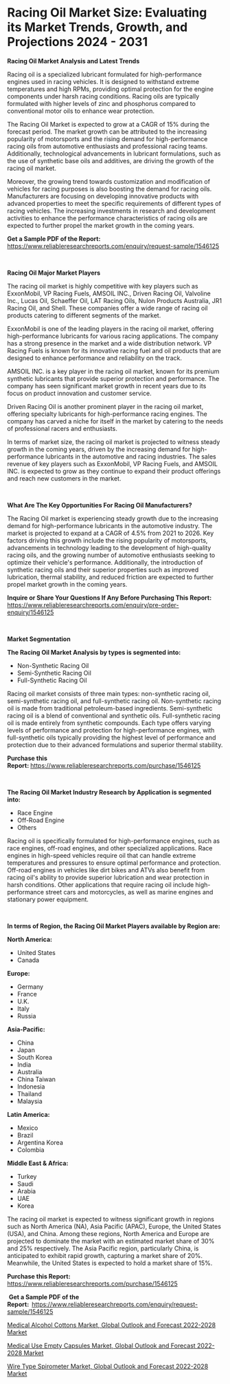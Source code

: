 <p><h1>Racing Oil Market Size: Evaluating its Market Trends, Growth, and Projections 2024 - 2031</h1></p><p><strong>Racing Oil Market Analysis and Latest Trends</strong></p>
<p><p>Racing oil is a specialized lubricant formulated for high-performance engines used in racing vehicles. It is designed to withstand extreme temperatures and high RPMs, providing optimal protection for the engine components under harsh racing conditions. Racing oils are typically formulated with higher levels of zinc and phosphorus compared to conventional motor oils to enhance wear protection.</p><p>The Racing Oil Market is expected to grow at a CAGR of 15% during the forecast period. The market growth can be attributed to the increasing popularity of motorsports and the rising demand for high-performance racing oils from automotive enthusiasts and professional racing teams. Additionally, technological advancements in lubricant formulations, such as the use of synthetic base oils and additives, are driving the growth of the racing oil market.</p><p>Moreover, the growing trend towards customization and modification of vehicles for racing purposes is also boosting the demand for racing oils. Manufacturers are focusing on developing innovative products with advanced properties to meet the specific requirements of different types of racing vehicles. The increasing investments in research and development activities to enhance the performance characteristics of racing oils are expected to further propel the market growth in the coming years.</p></p>
<p><strong>Get a Sample PDF of the Report:&nbsp;</strong> <a href="https://www.reliableresearchreports.com/enquiry/request-sample/1546125">https://www.reliableresearchreports.com/enquiry/request-sample/1546125</a></p>
<p>&nbsp;</p>
<p><strong>Racing Oil Major Market Players</strong></p>
<p><p>The racing oil market is highly competitive with key players such as ExxonMobil, VP Racing Fuels, AMSOIL INC., Driven Racing Oil, Valvoline Inc., Lucas Oil, Schaeffer Oil, LAT Racing Oils, Nulon Products Australia, JR1 Racing Oil, and Shell. These companies offer a wide range of racing oil products catering to different segments of the market.</p><p>ExxonMobil is one of the leading players in the racing oil market, offering high-performance lubricants for various racing applications. The company has a strong presence in the market and a wide distribution network. VP Racing Fuels is known for its innovative racing fuel and oil products that are designed to enhance performance and reliability on the track.</p><p>AMSOIL INC. is a key player in the racing oil market, known for its premium synthetic lubricants that provide superior protection and performance. The company has seen significant market growth in recent years due to its focus on product innovation and customer service.</p><p>Driven Racing Oil is another prominent player in the racing oil market, offering specialty lubricants for high-performance racing engines. The company has carved a niche for itself in the market by catering to the needs of professional racers and enthusiasts.</p><p>In terms of market size, the racing oil market is projected to witness steady growth in the coming years, driven by the increasing demand for high-performance lubricants in the automotive and racing industries. The sales revenue of key players such as ExxonMobil, VP Racing Fuels, and AMSOIL INC. is expected to grow as they continue to expand their product offerings and reach new customers in the market.</p></p>
<p>&nbsp;</p>
<p><strong>What Are The Key Opportunities For Racing Oil Manufacturers?</strong></p>
<p><p>The Racing Oil market is experiencing steady growth due to the increasing demand for high-performance lubricants in the automotive industry. The market is projected to expand at a CAGR of 4.5% from 2021 to 2026. Key factors driving this growth include the rising popularity of motorsports, advancements in technology leading to the development of high-quality racing oils, and the growing number of automotive enthusiasts seeking to optimize their vehicle's performance. Additionally, the introduction of synthetic racing oils and their superior properties such as improved lubrication, thermal stability, and reduced friction are expected to further propel market growth in the coming years.</p></p>
<p><strong>Inquire or Share Your Questions If Any Before Purchasing This Report:</strong> <a href="https://www.reliableresearchreports.com/enquiry/pre-order-enquiry/1546125">https://www.reliableresearchreports.com/enquiry/pre-order-enquiry/1546125</a></p>
<p>&nbsp;</p>
<p><strong>Market Segmentation</strong></p>
<p><strong>The Racing Oil Market Analysis by types is segmented into:</strong></p>
<p><ul><li>Non-Synthetic Racing Oil</li><li>Semi-Synthetic Racing Oil</li><li>Full-Synthetic Racing Oil</li></ul></p>
<p><p>Racing oil market consists of three main types: non-synthetic racing oil, semi-synthetic racing oil, and full-synthetic racing oil. Non-synthetic racing oil is made from traditional petroleum-based ingredients. Semi-synthetic racing oil is a blend of conventional and synthetic oils. Full-synthetic racing oil is made entirely from synthetic compounds. Each type offers varying levels of performance and protection for high-performance engines, with full-synthetic oils typically providing the highest level of performance and protection due to their advanced formulations and superior thermal stability.</p></p>
<p><strong>Purchase this Report:&nbsp;</strong><a href="https://www.reliableresearchreports.com/purchase/1546125">https://www.reliableresearchreports.com/purchase/1546125</a></p>
<p>&nbsp;</p>
<p><strong>The Racing Oil Market Industry Research by Application is segmented into:</strong></p>
<p><ul><li>Race Engine</li><li>Off-Road Engine</li><li>Others</li></ul></p>
<p><p>Racing oil is specifically formulated for high-performance engines, such as race engines, off-road engines, and other specialized applications. Race engines in high-speed vehicles require oil that can handle extreme temperatures and pressures to ensure optimal performance and protection. Off-road engines in vehicles like dirt bikes and ATVs also benefit from racing oil's ability to provide superior lubrication and wear protection in harsh conditions. Other applications that require racing oil include high-performance street cars and motorcycles, as well as marine engines and stationary power equipment.</p></p>
<p>&nbsp;</p>
<p><strong>In terms of Region, the Racing Oil Market Players available by Region are:</strong></p>
<p>
    <p> <strong> North America: </strong>
        <ul>
            <li>United States</li>
            <li>Canada</li>
        </ul>
        </p> 
    <p> <strong> Europe: </strong>
        <ul>
            <li>Germany</li>
            <li>France</li>
            <li>U.K.</li>
            <li>Italy</li>
            <li>Russia</li>
        </ul>
        </p> 
    <p> <strong> Asia-Pacific: </strong>
        <ul>
            <li>China</li>
            <li>Japan</li>
            <li>South Korea</li>
            <li>India</li>
            <li>Australia</li>
            <li>China Taiwan</li>
            <li>Indonesia</li>
            <li>Thailand</li>
            <li>Malaysia</li>
        </ul>
        </p> 
    <p> <strong> Latin America: </strong>
        <ul>
            <li>Mexico</li>
            <li>Brazil</li>
            <li>Argentina Korea</li>
            <li>Colombia</li>
        </ul>
        </p> 
    <p> <strong> Middle East & Africa: </strong>
        <ul>
            <li>Turkey</li>
            <li>Saudi</li>
            <li>Arabia</li>
            <li>UAE</li>
            <li>Korea</li>
        </ul>
    </p>
    </p>
<p><p>The racing oil market is expected to witness significant growth in regions such as North America (NA), Asia Pacific (APAC), Europe, the United States (USA), and China. Among these regions, North America and Europe are projected to dominate the market with an estimated market share of 30% and 25% respectively. The Asia Pacific region, particularly China, is anticipated to exhibit rapid growth, capturing a market share of 20%. Meanwhile, the United States is expected to hold a market share of 15%.</p></p>
<p><strong>Purchase this Report: </strong><a href="https://www.reliableresearchreports.com/purchase/1546125">https://www.reliableresearchreports.com/purchase/1546125</a></p>
<p>&nbsp;<strong>Get a Sample PDF of the Report:&nbsp;&nbsp;</strong><a href="https://www.reliableresearchreports.com/enquiry/request-sample/1546125">https://www.reliableresearchreports.com/enquiry/request-sample/1546125</a></p>
<p><strong></strong></p>
<p><p><a href="https://view.publitas.com/reportprime-1/medical-alcohol-cottons-market-global-outlook-and-forecast-2022-2028-market-research-report-unlocks-analysis-on-the-market-financial-status-market-size-and-market-revenue-upto-2030/">Medical Alcohol Cottons Market, Global Outlook and Forecast 2022-2028 Market</a></p><p><a href="https://view.publitas.com/reportprime-1/medical-use-empty-capsules-market-global-outlook-and-forecast-2022-2028-market-research-report-unlocks-analysis-on-the-market-financial-status-market-size-and-market-revenue-upto-2030/">Medical Use Empty Capsules Market, Global Outlook and Forecast 2022-2028 Market</a></p><p><a href="https://view.publitas.com/reportprime-1/wire-type-spirometer-market-global-outlook-and-forecast-2022-2028-market-research-report-unlocks-analysis-on-the-market-financial-status-market-size-and-market-revenue-upto-2030/">Wire Type Spirometer Market, Global Outlook and Forecast 2022-2028 Market</a></p></p>